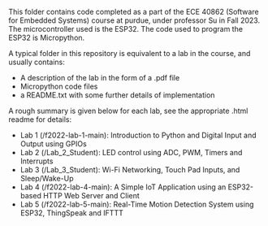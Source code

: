 
This folder contains code completed as a part of the ECE 40862 (Software for Embedded Systems) course at purdue, under professor Su in Fall 2023.
The microcontroller used is the ESP32. The code used to program the ESP32 is Micropython.

A typical folder in this repository is equivalent to a lab in the course, and usually contains:
- A description of the lab in the form of a .pdf file
- Micropython code files
- a README.txt with some further details of implementation

A rough summary is given below for each lab, see the appropriate .html readme for details:
- Lab 1 (/f2022-lab-1-main): Introduction to Python and Digital Input and Output using GPIOs
- Lab 2 (/Lab_2_Student): LED control using ADC, PWM, Timers and Interrupts
- Lab 3 (/Lab_3_Student): Wi-Fi Networking, Touch Pad Inputs, and Sleep/Wake-Up
- Lab 4 (/f2022-lab-4-main): A Simple IoT Application using an ESP32-based HTTP Web
Server and Client
- Lab 5 (/f2022-lab-5-main): Real-Time Motion Detection System using ESP32,
ThingSpeak and IFTTT
